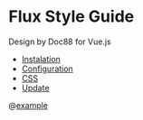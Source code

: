 # Flux Style Guide

Design by Doc88 for Vue.js

- [Instalation](./01.guide/get-start.html#instalation)
- [Configuration](./01.guide/get-start.html#configuration)
- [CSS](./01.guide/get-start.html#css)
- [Update](./01.guide/get-start.html#update)

@[example](intro-attribute-binding)